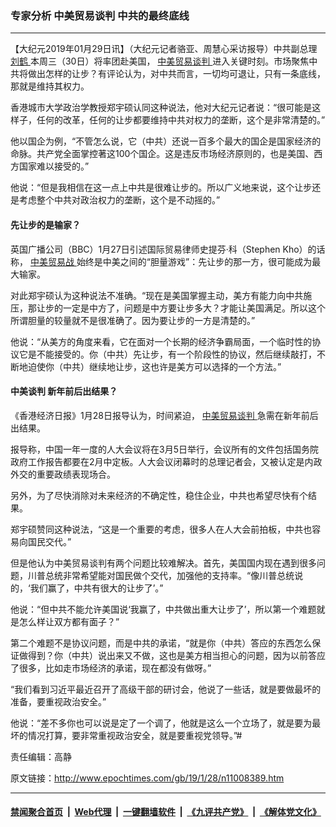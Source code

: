 ### 专家分析 中美贸易谈判 中共的最终底线
------------------------

<p>
 【大纪元2019年01月29日讯】（大纪元记者骆亚、周慧心采访报导）中共副总理
 <a href="http://www.epochtimes.com/gb/tag/%E5%88%98%E9%B9%A4.html">
  刘鹤
 </a>
 本周三（30日）将率团赴美国，
 <a href="http://www.epochtimes.com/gb/tag/%E4%B8%AD%E7%BE%8E%E8%B4%B8%E6%98%93%E8%B0%88%E5%88%A4.html">
  中美贸易谈判
 </a>
 进入关键时刻。市场聚焦中共将做出怎样的让步？有评论认为，对中共而言，一切均可退让，只有一条底线，那就是维持其权力。
</p>
<p class="p1">
 <span class="s1">
  香港城市大学政治学教授郑宇硕认同这种说法，他对大纪元记者说：“很可能是这样子，任何的改革，任何的让步都要维持中共对权力的垄断，这个是非常清楚的。”
 </span>
</p>
<p class="p1">
 <span class="s1">
  他以国企为例，“不管怎么说，它（中共）还说一百多个最大的国企是国家经济的命脉。共产党全面掌控著这100个国企。这是违反市场经济原则的，也是美国、西方国家难以接受的。”
 </span>
</p>
<p class="p1">
 <span class="s1">
  他说：“但是我相信在这一点上中共是很难让步的。所以广义地来说，这个让步还是考虑整个中共对政治权力的垄断，这个是不动摇的。”
 </span>
</p>
<h4 class="p1">
 <span class="s1">
  先让步的是输家？
 </span>
</h4>
<p class="p1">
 <span class="s1">
  英国广播公司（BBC）1月27日引述国际贸易律师史提芬‧科（Stephen Kho）的话称，
  <a href="http://www.epochtimes.com/gb/tag/%E4%B8%AD%E7%BE%8E%E8%B4%B8%E6%98%93%E6%88%98.html">
   中美贸易战
  </a>
  始终是中美之间的“胆量游戏”：先让步的那一方，很可能成为最大输家。
 </span>
</p>
<p class="p1">
 <span class="s1">
  对此郑宇硕认为这种说法不准确。“现在是美国掌握主动，美方有能力向中共施压，那让步的一定是中方了，问题是中方要让步多大？才能让美国满足。所以这个所谓胆量的较量就不是很准确了。因为要让步的一方是清楚的。”
 </span>
</p>
<p class="p1">
 <span class="s1">
  他说：“从美方的角度来看，它在面对一个长期的经济争霸局面，一个临时性的协议它是不能接受的。你（中共）先让步，有一个阶段性的协议，然后继续敲打，不断地迫使你（中共）继续地让步，这也许是美方可以选择的一个方法。”
 </span>
</p>
<h4 class="p1">
 <span class="s1">
  中美谈判 新年前后出结果？
 </span>
</h4>
<p class="p1">
 <span class="s1">
  《香港经济日报》1月28日报导认为，时间紧迫，
  <a href="http://www.epochtimes.com/gb/tag/%E4%B8%AD%E7%BE%8E%E8%B4%B8%E6%98%93%E8%B0%88%E5%88%A4.html">
   中美贸易谈判
  </a>
  急需在新年前后出结果。
 </span>
</p>
<p class="p1">
 <span class="s1">
  报导称，中国一年一度的人大会议将在3月5日举行，会议所有的文件包括国务院政府工作报告都要在2月中定板。人大会议闭幕时的总理记者会，又被认定是内政外交的重要政绩表现场合。
 </span>
</p>
<p class="p1">
 <span class="s1">
  另外，为了尽快消除对未来经济的不确定性，稳住企业，中共也希望尽快有个结果。
 </span>
</p>
<p class="p1">
 <span class="s1">
  郑宇硕赞同这种说法，“这是一个重要的考虑，很多人在人大会前拍板，中共也容易向国民交代。”
 </span>
</p>
<p class="p1">
 <span class="s1">
  但是他认为中美贸易谈判有两个问题比较难解决。首先，美国国内现在遇到很多问题，川普总统非常希望能对国民做个交代，加强他的支持率。“像川普总统说的，‘我们赢了，中共有很大的让步了’。”
 </span>
</p>
<p class="p1">
 <span class="s1">
  他说：“但中共不能允许美国说‘我赢了，中共做出重大让步了’，所以第一个难题就是怎么样让双方都有面子？”
 </span>
</p>
<p class="p1">
 <span class="s1">
  第二个难题不是协议问题，而是中共的承诺，“就是你（中共）答应的东西怎么保证做得到？你（中共）说出来又不做，这也是美方相当担心的问题，因为以前答应了很多，比如走市场经济的承诺，现在都没有做呀。”
 </span>
</p>
<p class="p1">
 <span class="s1">
  “我们看到习近平最近召开了高级干部的研讨会，他说了一些话，就是要做最坏的准备，要重视政治安全。”
 </span>
</p>
<p class="p1">
 <span class="s1">
  他说：“差不多你也可以说是定了一个调了，他就是这么一个立场了，就是要为最坏的情况打算，要非常重视政治安全，就是要重视党领导。”#
 </span>
</p>
<p class="p1">
 责任编辑：高静
</p>

原文链接：http://www.epochtimes.com/gb/19/1/28/n11008389.htm


------------------------
#### [禁闻聚合首页](https://github.com/gfw-breaker/banned-news/blob/master/README.md) &nbsp;|&nbsp; [Web代理](https://github.com/gfw-breaker/open-proxy/blob/master/README.md) &nbsp;|&nbsp; [一键翻墙软件](https://github.com/gfw-breaker/nogfw/blob/master/README.md) &nbsp;|&nbsp; [《九评共产党》](https://github.com/gfw-breaker/9ping.md/blob/master/README.md#九评之一评共产党是什么) &nbsp;|&nbsp; [《解体党文化》](https://github.com/gfw-breaker/jtdwh.md/blob/master/README.md#绪论)
